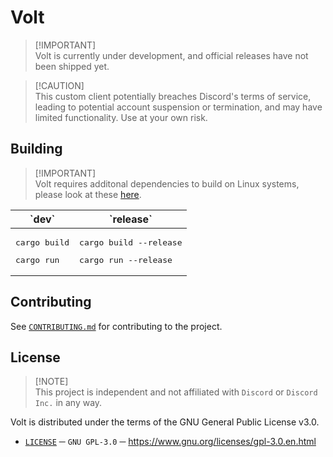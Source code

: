 # Volt
> [!IMPORTANT]\
> Volt is currently under development, and official releases have not been shipped yet.

> [!CAUTION]\
> This custom client potentially breaches Discord's terms of service, leading to potential account suspension or termination, and may have limited functionality.
> Use at your own risk.

## Building

> [!IMPORTANT]\
> Volt requires additonal dependencies to build on Linux systems, please look at these [here][WRY_REPO].

<table>
<thead>
  <tr>
    <th>
      `dev`
    </th>
    <th>
      `release`
    </th>
  </tr>
</thead>
<tbody>
  <tr>
    <td>
      <pre lang="sh">cargo build</pre>
      <pre lang="sh">cargo run</pre>
    </td>
    <td>
      <pre lang="sh">cargo build --release</pre>
      <pre lang="sh">cargo run --release</pre>
    </td>
  </tr>
</tbody>
</table>

## Contributing
See [`CONTRIBUTING.md`][CONTRIBUTING] for contributing to the project.

## License
> [!NOTE]\
> This project is independent and not affiliated with `Discord` or `Discord Inc.` in any way.

Volt is distributed under the terms of the GNU General Public License v3.0.
- [`LICENSE`][license] ─ `GNU GPL-3.0` ─ https://www.gnu.org/licenses/gpl-3.0.en.html

[LICENSE]: ./LICENSE
[CONTRIBUTING]: ./.github/CONTRIBUTING.md
[WRY_REPO]: https://github.com/tauri-apps/wry?tab=readme-ov-file#linux
